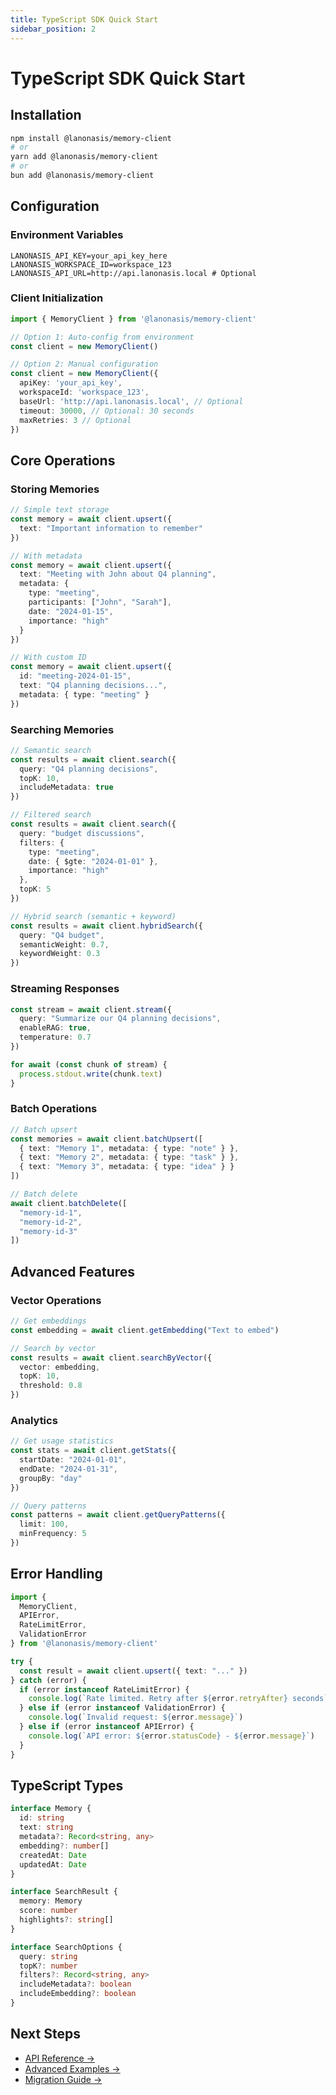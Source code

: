 ```yaml
---
title: TypeScript SDK Quick Start
sidebar_position: 2
---
```


# TypeScript SDK Quick Start

## Installation

```bash
npm install @lanonasis/memory-client
# or
yarn add @lanonasis/memory-client
# or
bun add @lanonasis/memory-client
```

## Configuration

### Environment Variables

```env
LANONASIS_API_KEY=your_api_key_here
LANONASIS_WORKSPACE_ID=workspace_123
LANONASIS_API_URL=http://api.lanonasis.local # Optional
```

### Client Initialization

```typescript
import { MemoryClient } from '@lanonasis/memory-client'

// Option 1: Auto-config from environment
const client = new MemoryClient()

// Option 2: Manual configuration
const client = new MemoryClient({
  apiKey: 'your_api_key',
  workspaceId: 'workspace_123',
  baseUrl: 'http://api.lanonasis.local', // Optional
  timeout: 30000, // Optional: 30 seconds
  maxRetries: 3 // Optional
})
```

## Core Operations

### Storing Memories

```typescript
// Simple text storage
const memory = await client.upsert({
  text: "Important information to remember"
})

// With metadata
const memory = await client.upsert({
  text: "Meeting with John about Q4 planning",
  metadata: {
    type: "meeting",
    participants: ["John", "Sarah"],
    date: "2024-01-15",
    importance: "high"
  }
})

// With custom ID
const memory = await client.upsert({
  id: "meeting-2024-01-15",
  text: "Q4 planning decisions...",
  metadata: { type: "meeting" }
})
```

### Searching Memories

```typescript
// Semantic search
const results = await client.search({
  query: "Q4 planning decisions",
  topK: 10,
  includeMetadata: true
})

// Filtered search
const results = await client.search({
  query: "budget discussions",
  filters: {
    type: "meeting",
    date: { $gte: "2024-01-01" },
    importance: "high"
  },
  topK: 5
})

// Hybrid search (semantic + keyword)
const results = await client.hybridSearch({
  query: "Q4 budget",
  semanticWeight: 0.7,
  keywordWeight: 0.3
})
```

### Streaming Responses

```typescript
const stream = await client.stream({
  query: "Summarize our Q4 planning decisions",
  enableRAG: true,
  temperature: 0.7
})

for await (const chunk of stream) {
  process.stdout.write(chunk.text)
}
```

### Batch Operations

```typescript
// Batch upsert
const memories = await client.batchUpsert([
  { text: "Memory 1", metadata: { type: "note" } },
  { text: "Memory 2", metadata: { type: "task" } },
  { text: "Memory 3", metadata: { type: "idea" } }
])

// Batch delete
await client.batchDelete([
  "memory-id-1",
  "memory-id-2",
  "memory-id-3"
])
```

## Advanced Features

### Vector Operations

```typescript
// Get embeddings
const embedding = await client.getEmbedding("Text to embed")

// Search by vector
const results = await client.searchByVector({
  vector: embedding,
  topK: 10,
  threshold: 0.8
})
```

### Analytics

```typescript
// Get usage statistics
const stats = await client.getStats({
  startDate: "2024-01-01",
  endDate: "2024-01-31",
  groupBy: "day"
})

// Query patterns
const patterns = await client.getQueryPatterns({
  limit: 100,
  minFrequency: 5
})
```

## Error Handling

```typescript
import { 
  MemoryClient, 
  APIError, 
  RateLimitError, 
  ValidationError 
} from '@lanonasis/memory-client'

try {
  const result = await client.upsert({ text: "..." })
} catch (error) {
  if (error instanceof RateLimitError) {
    console.log(`Rate limited. Retry after ${error.retryAfter} seconds`)
  } else if (error instanceof ValidationError) {
    console.log(`Invalid request: ${error.message}`)
  } else if (error instanceof APIError) {
    console.log(`API error: ${error.statusCode} - ${error.message}`)
  }
}
```

## TypeScript Types

```typescript
interface Memory {
  id: string
  text: string
  metadata?: Record<string, any>
  embedding?: number[]
  createdAt: Date
  updatedAt: Date
}

interface SearchResult {
  memory: Memory
  score: number
  highlights?: string[]
}

interface SearchOptions {
  query: string
  topK?: number
  filters?: Record<string, any>
  includeMetadata?: boolean
  includeEmbedding?: boolean
}
```

## Next Steps

- [API Reference →](/sdks/typescript/api-reference)
- [Advanced Examples →](/sdks/typescript/examples)
- [Migration Guide →](/guides/migration)
